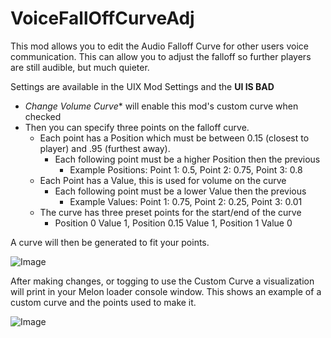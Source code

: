 # VoiceFallOffCurveAdj
   
This mod allows you to edit the Audio Falloff Curve for other users voice communication. This can allow you to adjust the falloff so further players are still audible, but much quieter. 

Settings are available in the UIX Mod Settings and the **UI IS BAD**  

 - *Change Volume Curve** will enable this mod's custom curve when checked   
 - Then you can specify three points on the falloff curve. 
	- Each point has a Position which must be between 0.15 (closest to player) and .95 (furthest away).
		 - Each following point must be a higher Position then the previous
			 - Example Positions: Point 1: 0.5, Point 2: 0.75, Point 3: 0.8
	 - Each Point has a Value, this is used for volume on the curve
		 - Each following point must be a lower Value then the previous
			 - Example Values: Point 1: 0.75, Point 2: 0.25, Point 3: 0.01
   - The curve has three preset points for the start/end of the curve
     - Position 0 Value 1, Position 0.15 Value 1, Position 1 Value 0

A curve will then be generated to fit your points.    

![Image](https://github.com/user-attachments/assets/c0b3244f-b33d-4837-aa3f-f5ff2ffdc3d2)

After making changes, or togging to use the Custom Curve a visualization will print in your Melon loader console window. This shows an example of a custom curve and the points used to make it.     

![Image](https://github.com/user-attachments/assets/f029a3a3-281a-4ebf-b035-90eb6051c237)